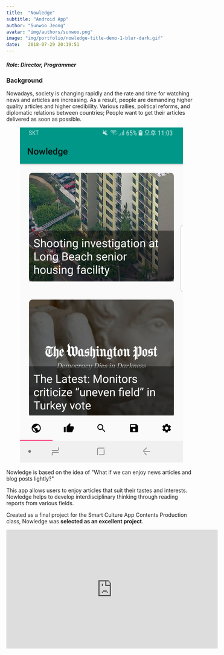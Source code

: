 ```yaml
---
title:  "Nowledge"
subtitle: "Android App"
author: "Sunwoo Jeong"
avatar: "img/authors/sunwoo.png"
image: "img/portfolio/nowledge-title-demo-1-blur-dark.gif"
date:   2018-07-29 20:19:51
---
```


##### Role: Director, Programmer

### Background

Nowadays, society is changing rapidly and the rate and time for watching news and articles are increasing. As a result, people are demanding higher quality articles and higher credibility. Various rallies, political reforms, and diplomatic relations between countries; People want to get their articles delivered as soon as possible.

<center> <img src="/img/portfolio/nowledge-screenshot-1.jpg"/> </center>

Nowledge is based on the idea of "What if we can enjoy news articles and blog posts lightly?"

This app allows users to enjoy articles that suit their tastes and interests. Nowledge helps to develop interdisciplinary thinking through reading reports from various fields.

Created as a final project for the Smart Culture App Contents Production class, Nowledge was **selected as an excellent project**.

<center>
<iframe width="560" height="315" src="https://www.youtube.com/embed/hf_DErz0dwU" frameborder="0" allow="accelerometer; autoplay; encrypted-media; gyroscope; picture-in-picture" allowfullscreen></iframe>
</center>
